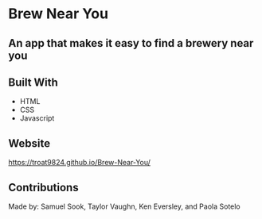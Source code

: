 # Brew Near You

## An app that makes it easy to find a brewery near you

## Built With
* HTML
* CSS
* Javascript

## Website
https://troat9824.github.io/Brew-Near-You/

## Contributions
Made by: Samuel Sook, Taylor Vaughn, Ken Eversley, and Paola Sotelo
